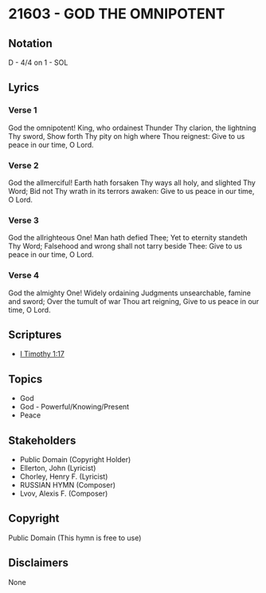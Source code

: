 # 21603 - GOD THE OMNIPOTENT

## Notation

D - 4/4 on 1 - SOL

## Lyrics

### Verse 1

God the omnipotent! King, who ordainest Thunder Thy clarion, the lightning Thy sword, Show forth Thy pity on high where Thou reignest: Give to us peace in our time, O Lord.



### Verse 2

God the allmerciful! Earth hath forsaken Thy ways all holy, and slighted Thy Word; Bid not Thy wrath in its terrors awaken: Give to us peace in our time, O Lord.



### Verse 3

God the allrighteous One! Man hath defied Thee; Yet to eternity standeth Thy Word; Falsehood and wrong shall not tarry beside Thee: Give to us peace in our time, O Lord.



### Verse 4

God the almighty One! Widely ordaining Judgments unsearchable, famine and sword; Over the tumult of war Thou art reigning, Give to us peace in our time, O Lord.


## Scriptures

- [I Timothy 1:17](https://www.biblegateway.com/passage/?search=I%20Timothy%201%3A17)

## Topics

- God
- God - Powerful/Knowing/Present
- Peace

## Stakeholders

- Public Domain (Copyright Holder)
- Ellerton, John (Lyricist)
- Chorley, Henry F.   (Lyricist)
- RUSSIAN HYMN (Composer)
- Lvov, Alexis F.  (Composer)

## Copyright

Public Domain
(This hymn is free to use)

## Disclaimers

None

